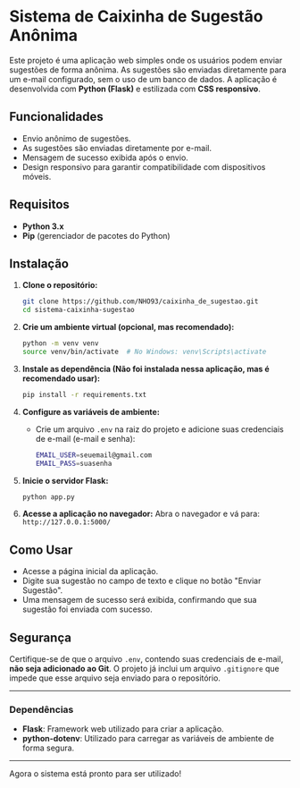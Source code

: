 # Sistema de Caixinha de Sugestão Anônima

Este projeto é uma aplicação web simples onde os usuários podem enviar sugestões de forma anônima. As sugestões são enviadas diretamente para um e-mail configurado, sem o uso de um banco de dados. A aplicação é desenvolvida com **Python (Flask)** e estilizada com **CSS responsivo**.

## Funcionalidades

- Envio anônimo de sugestões.
- As sugestões são enviadas diretamente por e-mail.
- Mensagem de sucesso exibida após o envio.
- Design responsivo para garantir compatibilidade com dispositivos móveis.

## Requisitos

- **Python 3.x**
- **Pip** (gerenciador de pacotes do Python)

## Instalação

1. **Clone o repositório:**
   ```bash
   git clone https://github.com/NHO93/caixinha_de_sugestao.git
   cd sistema-caixinha-sugestao
   ```

2. **Crie um ambiente virtual (opcional, mas recomendado):**
   ```bash
   python -m venv venv
   source venv/bin/activate  # No Windows: venv\Scripts\activate
   ```

3. **Instale as dependência (Não foi instalada nessa aplicação, mas é recomendado usar):**
   ```bash
   pip install -r requirements.txt
   ```

4. **Configure as variáveis de ambiente:**
   - Crie um arquivo `.env` na raiz do projeto e adicione suas credenciais de e-mail (e-mail e senha):
     ```bash
     EMAIL_USER=seuemail@gmail.com
     EMAIL_PASS=suasenha
     ```

5. **Inicie o servidor Flask:**
   ```bash
   python app.py
   ```

6. **Acesse a aplicação no navegador:**
   Abra o navegador e vá para: `http://127.0.0.1:5000/`

## Como Usar

- Acesse a página inicial da aplicação.
- Digite sua sugestão no campo de texto e clique no botão "Enviar Sugestão".
- Uma mensagem de sucesso será exibida, confirmando que sua sugestão foi enviada com sucesso.

## Segurança

Certifique-se de que o arquivo `.env`, contendo suas credenciais de e-mail, **não seja adicionado ao Git**. O projeto já inclui um arquivo `.gitignore` que impede que esse arquivo seja enviado para o repositório.

---

### Dependências

- **Flask**: Framework web utilizado para criar a aplicação.
- **python-dotenv**: Utilizado para carregar as variáveis de ambiente de forma segura.

---

Agora o sistema está pronto para ser utilizado!
